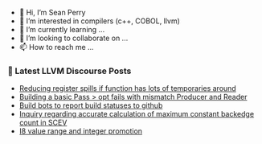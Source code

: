 - 👋 Hi, I’m Sean Perry
- 👀 I’m interested in compilers (c++, COBOL, llvm)
- 🌱 I’m currently learning ...
- 💞️ I’m looking to collaborate on ...
- 📫 How to reach me ...

<!---
s66perry/s66perry is a ✨ special ✨ repository because its `README.md` (this file) appears on your GitHub profile.
You can click the Preview link to take a look at your changes.
--->
### 📕 Latest LLVM Discourse Posts

<!-- DISCOURSE-LLVM:START -->
- [Reducing register spills if function has lots of temporaries around](https://discourse.llvm.org/t/reducing-register-spills-if-function-has-lots-of-temporaries-around/76331#post_2)
- [Building a basic Pass &gt; opt fails with mismatch Producer and Reader](https://discourse.llvm.org/t/building-a-basic-pass-opt-fails-with-mismatch-producer-and-reader/76296#post_4)
- [Build bots to report build statuses to github](https://discourse.llvm.org/t/build-bots-to-report-build-statuses-to-github/73748#post_14)
- [Inquiry regarding accurate calculation of maximum constant backedge count in SCEV](https://discourse.llvm.org/t/inquiry-regarding-accurate-calculation-of-maximum-constant-backedge-count-in-scev/74682#post_4)
- [I8 value range and integer promotion](https://discourse.llvm.org/t/i8-value-range-and-integer-promotion/76329#post_5)
<!-- DISCOURSE-LLVM:END -->
